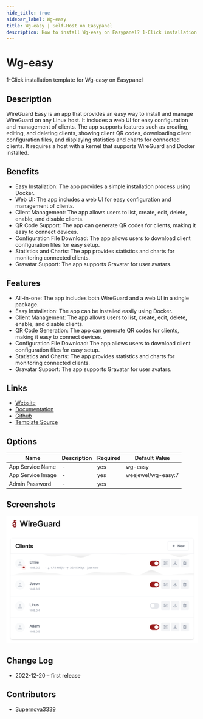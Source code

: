 ```yaml
---
hide_title: true
sidebar_label: Wg-easy
title: Wg-easy | Self-Host on Easypanel
description: How to install Wg-easy on Easypanel? 1-Click installation template for Wg-easy on Easypanel
---
```


<!-- generated -->

# Wg-easy

1-Click installation template for Wg-easy on Easypanel

## Description

WireGuard Easy is an app that provides an easy way to install and manage WireGuard on any Linux host. It includes a web UI for easy configuration and management of clients. The app supports features such as creating, editing, and deleting clients, showing client QR codes, downloading client configuration files, and displaying statistics and charts for connected clients. It requires a host with a kernel that supports WireGuard and Docker installed.

## Benefits

- Easy Installation: The app provides a simple installation process using Docker.
- Web UI: The app includes a web UI for easy configuration and management of clients.
- Client Management: The app allows users to list, create, edit, delete, enable, and disable clients.
- QR Code Support: The app can generate QR codes for clients, making it easy to connect devices.
- Configuration File Download: The app allows users to download client configuration files for easy setup.
- Statistics and Charts: The app provides statistics and charts for monitoring connected clients.
- Gravatar Support: The app supports Gravatar for user avatars.

## Features

- All-in-one: The app includes both WireGuard and a web UI in a single package.
- Easy Installation: The app can be installed easily using Docker.
- Client Management: The app allows users to list, create, edit, delete, enable, and disable clients.
- QR Code Generation: The app can generate QR codes for clients, making it easy to connect devices.
- Configuration File Download: The app allows users to download client configuration files for easy setup.
- Statistics and Charts: The app provides statistics and charts for monitoring connected clients.
- Gravatar Support: The app supports Gravatar for user avatars.

## Links

- [Website](https://github.com/WeeJeWel/wg-easy)
- [Documentation](https://github.com/WeeJeWel/wg-easy/wiki)
- [Github](https://github.com/WeeJeWel/wg-easy)
- [Template Source](https://github.com/easypanel-io/templates/tree/main/templates/wg-easy)

## Options

Name | Description | Required | Default Value
-|-|-|-
App Service Name | - | yes | wg-easy
App Service Image | - | yes | weejewel/wg-easy:7
Admin Password | - | yes | 

## Screenshots

![Wg-easy Screenshot](./assets/screenshot.png)

## Change Log

- 2022-12-20 – first release

## Contributors

- [Supernova3339](https://github.com/Supernova3339)
